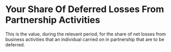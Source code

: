 # Your Share Of Deferred Losses From Partnership Activities
This is the value, during the relevant period, for the share of net losses from business activities that an individual carried on in partnership that are to be deferred.